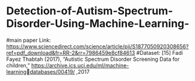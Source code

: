 # Detection-of-Autism-Spectrum-Disorder-Using-Machine-Learning-
#main paper Link: https://www.sciencedirect.com/science/article/pii/S1877050920308656?ref=pdf_download&fr=RR-2&rr=7986459e8cf84613
#Dataset: [15] Fadi Fayez Thabtah (2017), “Autistic Spectrum Disorder Screening Data for children,” https://archive.ics.uci.edu/ml/machine-learningdatabases/00419/ ,2017
